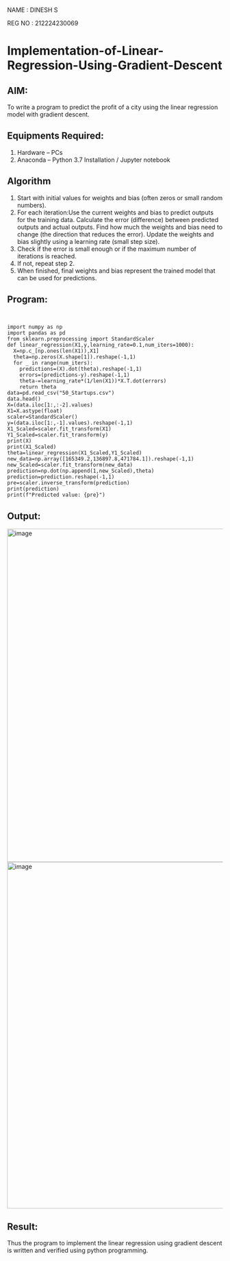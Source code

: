 NAME  : DINESH S

REG NO : 212224230069

# Implementation-of-Linear-Regression-Using-Gradient-Descent

## AIM:
To write a program to predict the profit of a city using the linear regression model with gradient descent.

## Equipments Required:
1. Hardware – PCs
2. Anaconda – Python 3.7 Installation / Jupyter notebook

## Algorithm
1. Start with initial values for weights and bias (often zeros or small random numbers).
2. For each iteration:Use the current weights and bias to predict outputs for the training data.
Calculate the error (difference) between predicted outputs and actual outputs.
Find how much the weights and bias need to change (the direction that reduces the error).
Update the weights and bias slightly using a learning rate (small step size).
3. Check if the error is small enough or if the maximum number of iterations is reached.
4. If not, repeat step 2.
5. When finished, final weights and bias represent the trained model
that can be used for predictions.

## Program:
```


import numpy as np
import pandas as pd
from sklearn.preprocessing import StandardScaler
def linear_regression(X1,y,learning_rate=0.1,num_iters=1000):
  X=np.c_[np.ones(len(X1)),X1]
  theta=np.zeros(X.shape[1]).reshape(-1,1)
  for _ in range(num_iters):
    predictions=(X).dot(theta).reshape(-1,1)
    errors=(predictions-y).reshape(-1,1)
    theta-=learning_rate*(1/len(X1))*X.T.dot(errors)
    return theta
data=pd.read_csv("50_Startups.csv")
data.head()
X=(data.iloc[1:,:-2].values)
X1=X.astype(float)
scaler=StandardScaler()
y=(data.iloc[1:,-1].values).reshape(-1,1)
X1_Scaled=scaler.fit_transform(X1)
Y1_Scaled=scaler.fit_transform(y)
print(X)
print(X1_Scaled)
theta=linear_regression(X1_Scaled,Y1_Scaled)
new_data=np.array([165349.2,136897.8,471784.1]).reshape(-1,1)
new_Scaled=scaler.fit_transform(new_data)
prediction=np.dot(np.append(1,new_Scaled),theta)
prediction=prediction.reshape(-1,1)
pre=scaler.inverse_transform(prediction)
print(prediction)
print(f"Predicted value: {pre}")
```

## Output:

<img width="1234" height="778" alt="image" src="https://github.com/user-attachments/assets/87941da3-da67-4791-8e9f-169fa9b42037" />
<img width="1125" height="809" alt="image" src="https://github.com/user-attachments/assets/fbdd2a8c-4c65-4c11-ae9b-917b4a2e64a0" />


## Result:
Thus the program to implement the linear regression using gradient descent is written and verified using python programming.
